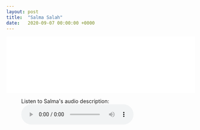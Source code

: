 ```yaml
---
layout: post
title:  "Salma Salah"
date:   2020-09-07 00:00:00 +0000
---
```

<p></p>
<div style="text-align:center">
<embed src="/assets/posters/Salma Salah.pdf" width="100%">
</div>
<p></p>

<figure>
    <figcaption>Listen to Salma's audio description:</figcaption>
    <audio
        controls
        src="/assets/posters/Salma Salah.mp4">
            Your browser does not support the
            <code>audio</code> element.
    </audio>
</figure>
